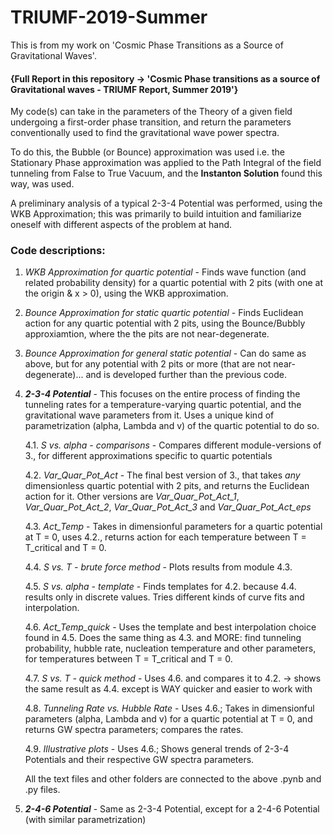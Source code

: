 # TRIUMF-2019-Summer
This is from my work on 'Cosmic Phase Transitions as a Source of Gravitational Waves'.

#### {Full Report in this repository -> 'Cosmic Phase transitions as a source of Gravitational waves - TRIUMF Report, Summer 2019'}

My code(s) can take in the parameters of the Theory of a given field undergoing a first-order phase transition, and return the parameters conventionally used to find the gravitational wave power spectra.

To do this, the Bubble (or Bounce) approximation was used i.e. the Stationary Phase approximation was applied to the Path Integral of the field tunneling from False to True Vacuum, and the **Instanton Solution** found this way, was used.

A preliminary analysis of a typical 2-3-4 Potential was performed, using the WKB Approximation; this was primarily to build intuition and familiarize oneself with different aspects of the problem at hand.

### Code descriptions:
1.  *WKB Approximation for quartic potential* - Finds wave function (and related probability density) for a quartic potential with 2 pits (with one at the origin & x > 0), using the WKB approximation.

2.  *Bounce Approximation for static quartic potential* - Finds Euclidean action for any quartic potential with 2 pits, using the Bounce/Bubbly approxiamtion, where the the pits are not near-degenerate.

3.  *Bounce Approximation for general static potential* - Can do same as above, but for any potential with 2 pits or more (that are not near-degenerate)... and is developed further than the previous code.

4.  ***2-3-4 Potential*** - This focuses on the entire process of finding the tunneling rates for a temperature-varying quartic potential, and the gravitational wave parameters from it. Uses a unique kind of parametrization (alpha, Lambda and v) of the quartic potential to do so.
    
    4.1.   *S vs. alpha - comparisons* - Compares different module-versions of 3., for different approximations specific to quartic potentials

    4.2.   *Var_Quar_Pot_Act* - The final best version of 3., that takes *any* dimensionless quartic potential with 2 pits, and returns the Euclidean action for it. Other versions are *Var_Quar_Pot_Act_1*, *Var_Quar_Pot_Act_2*, *Var_Quar_Pot_Act_3* and *Var_Quar_Pot_Act_eps*

    4.3.   *Act_Temp* - Takes in dimensionful parameters for a quartic potential at T = 0, uses 4.2., returns action for each temperature between T = T_critical and T = 0.

    4.4.   *S vs. T - brute force method* - Plots results from module 4.3.

    4.5.   *S vs. alpha - template* - Finds templates for 4.2. because 4.4. results only in discrete values. Tries different kinds of curve fits and interpolation.

    4.6.   *Act_Temp_quick* - Uses the template and best interpolation choice found in 4.5. Does the same thing as 4.3. and MORE: find tunneling probability, hubble rate, nucleation temperature and other parameters, for temperatures between T = T_critical and T = 0.

    4.7.   *S vs. T - quick method* - Uses 4.6. and compares it to 4.2. -> shows the same result as 4.4. except is WAY quicker and easier to work with

    4.8.   *Tunneling Rate vs. Hubble Rate* - Uses 4.6.; Takes in dimensionful parameters (alpha, Lambda and v) for a quartic potential at T = 0, and returns GW spectra parameters; compares the rates.
    
    4.9.   *Illustrative plots* - Uses 4.6.; Shows general trends of 2-3-4 Potentials and their respective GW spectra parameters.
    
    All the text files and other folders are connected to the above .pynb and .py files.

5.  ***2-4-6 Potential*** - Same as 2-3-4 Potential, except for a 2-4-6 Potential (with similar parametrization)

